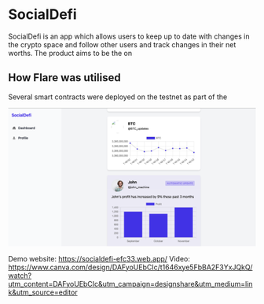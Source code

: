 # SocialDefi
SocialDefi is an app which allows users to keep up to date with changes in the crypto space and follow other users and track changes in their net worths. The product aims to be the on

## How Flare was utilised
Several smart contracts were deployed on the testnet as part of the 

![alt text](/frontend/assets/product-screenshot.png "Title")

Demo website: https://socialdefi-efc33.web.app/
Video: https://www.canva.com/design/DAFyoUEbCIc/t1646xye5FbBA2F3YxJQkQ/watch?utm_content=DAFyoUEbCIc&utm_campaign=designshare&utm_medium=link&utm_source=editor



